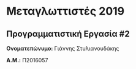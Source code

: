 # Μεταγλωττιστές 2019
## Προγραμματιστική Εργασία #2


**Ονοματεπώνυμο:** Γιάννης Στυλιανουδάκης

**Α.Μ.:** Π2016057


